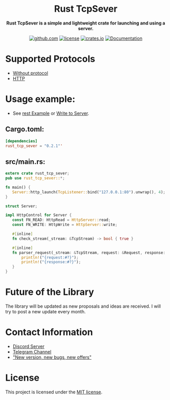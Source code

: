 <div align="center">
  <h1>Rust TcpSever</h1>
  <p>
    <strong>Rust TcpSever is a simple and lightweight crate for launching and using a server.</strong>
  </p>
  <p>
  <!-- prettier-ignore-start -->
  
  [![github.com](https://img.shields.io/crates/v/rust-tcp-sever?label=github.com)](https://github.com/Amakesasha/Rust-TcpSever)
  [![license](https://img.shields.io/crates/l/rust-tcp-sever.svg)](https://github.com/Amakesasha/Rust-TcpSever/blob/main/LICENSE)
  [![crates.io](https://img.shields.io/crates/d/rust-tcp-sever.svg)](https://crates.io/crates/rust_tcp_sever)
  [![Documentation](https://docs.rs/rust_tcp_sever/badge.svg)](https://docs.rs/crate/rust_tcp_sever/latest)

  <!-- prettier-ignore-end -->
  </p>
</div>

# Supported Protocols
* [Without protocol](https://github.com/Amakesasha/Rust-TcpSever/tree/main/examples/clean.rs)
* [HTTP](https://github.com/Amakesasha/Rust-TcpSever/tree/main/examples/http)

# Usage example: 
* See [rest Example](https://github.com/Amakesasha/Rust-TcpSever/tree/main/examples) or [Write to Server](https://discord.com/invite/dYz6sYmmuu).
## Cargo.toml:
``` Toml
[dependencies]
rust_tcp_sever = "0.2.1"'
```
## src/main.rs:
 ``` Rust
extern crate rust_tcp_sever;
pub use rust_tcp_sever::*;

fn main() {
    Server::http_launch(TcpListener::bind("127.0.0.1:80").unwrap(), 4);
}

struct Server;

impl HttpControl for Server {
    const FN_READ: HttpRead = HttpServer::read;
    const FN_WRITE: HttpWrite = HttpServer::write;

    #[inline]
    fn check_stream(_stream: &TcpStream) -> bool { true }

    #[inline]
    fn parser_request(_stream: &TcpStream, request: &Request, response: &mut Response) {
        println!("{request:#?}");
        println!("{response:#?}");
    }
}
 ```

# Future of the Library

The library will be updated as new proposals and ideas are received. I will try to post a new update every month.

# Contact Information
* [Discord Server](https://discord.com/invite/dYz6sYmmuu)
* [Telegram Сhannel](https://t.me/rust_tcp_sever)
* ["New version, new bugs, new offers"]()

# License
This project is licensed under the [MIT license](https://github.com/Amakesasha/Rust-TcpSever/blob/main/LICENSE).